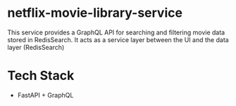 # netflix-movie-library-service

This service provides a GraphQL API for searching and filtering movie data
stored in RedisSearch. It acts as a service layer between the UI and the
data layer (RedisSearch)


# Tech Stack
* FastAPI + GraphQL